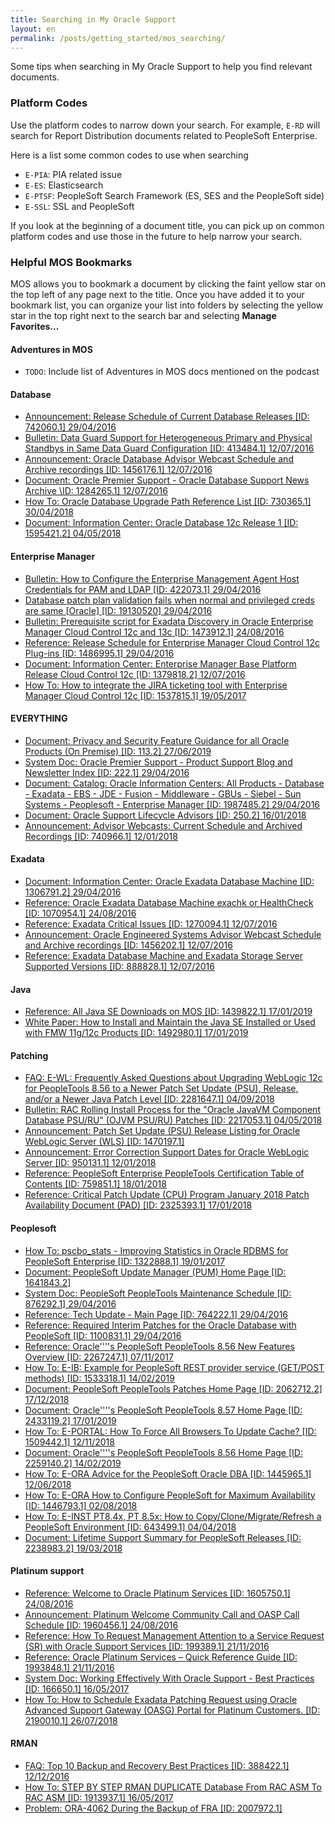 ```yaml
---
title: Searching in My Oracle Support
layout: en
permalink: /posts/getting_started/mos_searching/
---
```


Some tips when searching in My Oracle Support to help you find relevant documents.

### Platform Codes

Use the platform codes to narrow down your search. For example, `E-RD` will search for Report Distribution documents related to PeopleSoft Enterprise.

Here is a list some common codes to use when searching

* `E-PIA`: PIA related issue
* `E-ES`: Elasticsearch
* `E-PTSF`: PeopleSoft Search Framework (ES, SES and the PeopleSoft side)
* `E-SSL`: SSL and PeopleSoft

If you look at the beginning of a document title, you can pick up on common platform codes and use those in the future to help narrow your search.

### Helpful MOS Bookmarks

MOS allows you to bookmark a document by clicking the faint yellow star on the top left of any page next to the title. Once you have added it to your bookmark list, you can organize your list into folders by selecting the yellow star in the top right next to the search bar and selecting **Manage Favorites...**

#### Adventures in MOS
 * `TODO`: Include list of Adventures in MOS docs mentioned on the podcast

#### Database
 * [Announcement: Release Schedule of Current Database Releases \[ID: 742060.1\]	29/04/2016](https://support.oracle.com/epmos/faces/DocContentDisplay?id=742060.1)
 * [Bulletin: Data Guard Support for Heterogeneous Primary and Physical Standbys in Same Data Guard Configuration \[ID: 413484.1\]	12/07/2016](https://support.oracle.com/epmos/faces/DocContentDisplay?id=413484.1)
 * [Announcement: Oracle Database Advisor Webcast Schedule and Archive recordings \[ID: 1456176.1\]	12/07/2016](https://support.oracle.com/epmos/faces/DocContentDisplay?id=1456176.1)
 * [Document: Oracle Premier Support - Oracle Database Support News Archive \ID: 1284265.1\]	12/07/2016](https://support.oracle.com/epmos/faces/DocContentDisplay?id=1284265.1)
 * [How To: Oracle Database Upgrade Path Reference List \[ID: 730365.1\]	30/04/2018](https://support.oracle.com/epmos/faces/DocContentDisplay?id=730365.1)
 * [Document: Information Center: Oracle Database 12c Release 1 \[ID: 1595421.2\]	04/05/2018](https://support.oracle.com/epmos/faces/DocContentDisplay?id=1595421.2)

#### Enterprise Manager
 * [Bulletin: How to Configure the Enterprise Management Agent Host Credentials for PAM and LDAP \[ID: 422073.1\]	29/04/2016](https://support.oracle.com/epmos/faces/DocContentDisplay?id=422073.1)
 * [Database patch plan validation fails when normal and privileged creds are same \[Oracle\] [ID: 19130520]	29/04/2016](https://support.oracle.com/epmos/faces/DocContentDisplay?id=19130520)
 * [Bulletin: Prerequisite script for Exadata Discovery in Oracle Enterprise Manager Cloud Control 12c and 13c \[ID: 1473912.1\]	24/08/2016](https://support.oracle.com/epmos/faces/DocContentDisplay?id=1473912.1)
 * [Reference: Release Schedule for Enterprise Manager Cloud Control 12c Plug-ins \[ID: 1486995.1\]	29/04/2016](https://support.oracle.com/epmos/faces/DocContentDisplay?id=1486995.1)
 * [Document: Information Center: Enterprise Manager Base Platform Release Cloud Control 12c \[ID: 1379818.2\]	12/07/2016](https://support.oracle.com/epmos/faces/DocContentDisplay?id=1379818.2)
 * [How To: How to integrate the JIRA ticketing tool with Enterprise Manager Cloud Control 12c \[ID: 1537815.1\]	19/05/2017](https://support.oracle.com/epmos/faces/DocContentDisplay?id=1537815.1)

#### EVERYTHING
 * [Document: Privacy and Security Feature Guidance for all Oracle Products (On Premise) \[ID: 113.2\]	27/06/2019](https://support.oracle.com/epmos/faces/DocContentDisplay?id=113.2)
 * [System Doc: Oracle Premier Support - Product Support Blog and Newsletter Index \[ID: 222.1\]	29/04/2016](https://support.oracle.com/epmos/faces/DocContentDisplay?id=222.1)
 * [Document: Catalog: Oracle Information Centers: All Products - Database - Exadata - EBS - JDE - Fusion - Middleware - GBUs - Siebel - Sun Systems - Peoplesoft - Enterprise Manager \[ID: 1987485.2\]	29/04/2016](https://support.oracle.com/epmos/faces/DocContentDisplay?id=1987485.2)
 * [Document: Oracle Support Lifecycle Advisors \[ID: 250.2\]	16/01/2018](https://support.oracle.com/epmos/faces/DocContentDisplay?id=250.2)
 * [Announcement: Advisor Webcasts: Current Schedule and Archived Recordings \[ID: 740966.1\]	12/01/2018](https://support.oracle.com/epmos/faces/DocContentDisplay?id=740966.1)

#### Exadata
 * [Document: Information Center: Oracle Exadata Database Machine \[ID: 1306791.2\]	29/04/2016](https://support.oracle.com/epmos/faces/DocContentDisplay?id=1306791.2)
 * [Reference: Oracle Exadata Database Machine exachk or HealthCheck \[ID: 1070954.1\]	24/08/2016](https://support.oracle.com/epmos/faces/DocContentDisplay?id=1070954.1)
 * [Reference: Exadata Critical Issues \[ID: 1270094.1\]	12/07/2016](https://support.oracle.com/epmos/faces/DocContentDisplay?id=1270094.1)
 * [Announcement: Oracle Engineered Systems Advisor Webcast Schedule and Archive recordings \[ID: 1456202.1\]	12/07/2016](https://support.oracle.com/epmos/faces/DocContentDisplay?id=1270094.1)
 * [Reference: Exadata Database Machine and Exadata Storage Server Supported Versions \[ID: 888828.1\]	12/07/2016](https://support.oracle.com/epmos/faces/DocContentDisplay?id=888828.1)

#### Java
 * [Reference: All Java SE Downloads on MOS \[ID: 1439822.1\]	17/01/2019](https://support.oracle.com/epmos/faces/DocContentDisplay?id=1439822.1)
 * [White Paper: How to Install and Maintain the Java SE Installed or Used with FMW 11g/12c Products \[ID: 1492980.1\]	17/01/2019](https://support.oracle.com/epmos/faces/DocContentDisplay?id=1492980.1)

#### Patching
 * [FAQ: E-WL: Frequently Asked Questions about Upgrading WebLogic 12c for PeopleTools 8.56 to a Newer Patch Set Update (PSU), Release, and/or a Newer Java Patch Level \[ID: 2281647.1\]	04/09/2018](https://support.oracle.com/epmos/faces/DocContentDisplay?id=2281647.1)
 * [Bulletin: RAC Rolling Install Process for the "Oracle JavaVM Component Database PSU/RU" (OJVM PSU/RU) Patches \[ID: 2217053.1\]	04/05/2018](https://support.oracle.com/epmos/faces/DocContentDisplay?id=2217053.1)
 * [Announcement: Patch Set Update (PSU) Release Listing for Oracle WebLogic Server (WLS) \[ID: 1470197.1\]](https://support.oracle.com/epmos/faces/DocContentDisplay?id=1470197.1)
 * [Announcement: Error Correction Support Dates for Oracle WebLogic Server \[ID: 950131.1\]	12/01/2018](https://support.oracle.com/epmos/faces/DocContentDisplay?id=950131.1)
 * [Reference: PeopleSoft Enterprise PeopleTools Certification Table of Contents \[ID: 759851.1\]	18/01/2018](https://support.oracle.com/epmos/faces/DocContentDisplay?id=759851.1)
 * [Reference: Critical Patch Update (CPU) Program January 2018 Patch Availability Document (PAD) \[ID: 2325393.1\]	17/01/2018](https://support.oracle.com/epmos/faces/DocContentDisplay?id=2325393.1)

#### Peoplesoft
 * [How To: pscbo_stats - Improving Statistics in Oracle RDBMS for PeopleSoft Enterprise \[ID: 1322888.1\]	19/01/2017](https://support.oracle.com/epmos/faces/DocContentDisplay?id=1322888.1)
 * [Document: PeopleSoft Update Manager (PUM) Home Page \[ID: 1641843.2\]](https://support.oracle.com/epmos/faces/DocContentDisplay?id=1641843.2)
 * [System Doc: PeopleSoft PeopleTools Maintenance Schedule \[ID: 876292.1\]	29/04/2016](https://support.oracle.com/epmos/faces/DocContentDisplay?id=876292.1)
 * [Reference: Tech Update - Main Page \[ID: 764222.1\]	29/04/2016](https://support.oracle.com/epmos/faces/DocContentDisplay?id=764222.1)
 * [Reference: Required Interim Patches for the Oracle Database with PeopleSoft \[ID: 1100831.1\]	29/04/2016](https://support.oracle.com/epmos/faces/DocContentDisplay?id=1100831.1)
 * [Reference: Oracle''''s PeopleSoft PeopleTools 8.56 New Features Overview \[ID: 2267247.1\]	07/11/2017](https://support.oracle.com/epmos/faces/DocContentDisplay?id=2267247.1)
 * [How To: E-IB: Example for PeopleSoft REST provider service (GET/POST methods) \[ID: 1533318.1\]	14/02/2019](https://support.oracle.com/epmos/faces/DocContentDisplay?id=1533318.1)
 * [Document: PeopleSoft PeopleTools Patches Home Page \[ID: 2062712.2\]	17/12/2018](https://support.oracle.com/epmos/faces/DocContentDisplay?id=2062712.2)
 * [Document: Oracle''''s PeopleSoft PeopleTools 8.57 Home Page \[ID: 2433119.2\]	17/01/2019](https://support.oracle.com/epmos/faces/DocContentDisplay?id=2433119.2)
 * [How To: E-PORTAL: How To Force All Browsers To Update Cache? \[ID: 1509442.1\]	12/11/2018](https://support.oracle.com/epmos/faces/DocContentDisplay?id=1509442.1)
 * [Document: Oracle''''s PeopleSoft PeopleTools 8.56 Home Page \[ID: 2259140.2\]	14/02/2019](https://support.oracle.com/epmos/faces/DocContentDisplay?id=2259140.2)
 * [How To: E-ORA Advice for the PeopleSoft Oracle DBA \[ID: 1445965.1\]	12/06/2018](https://support.oracle.com/epmos/faces/DocContentDisplay?id=1445965.1)
 * [How To: E-ORA How to Configure PeopleSoft for Maximum Availability \[ID: 1446793.1\]	02/08/2018](https://support.oracle.com/epmos/faces/DocContentDisplay?id=1446793.1)
 * [How To: E-INST PT8.4x, PT 8.5x: How to Copy/Clone/Migrate/Refresh a PeopleSoft Environment \[ID: 643499.1\]	04/04/2018](https://support.oracle.com/epmos/faces/DocContentDisplay?id=643499.1)
 * [Document: Lifetime Support Summary for PeopleSoft Releases \[ID: 2238983.2\]	19/03/2018](https://support.oracle.com/epmos/faces/DocContentDisplay?id=2238983.2)

#### Platinum support
 * [Reference: Welcome to Oracle Platinum Services \[ID: 1605750.1\]	24/08/2016](https://support.oracle.com/epmos/faces/DocContentDisplay?id=1605750.1)
 * [Announcement: Platinum Welcome Community Call and OASP Call Schedule \[ID: 1960456.1\]	24/08/2016](https://support.oracle.com/epmos/faces/DocContentDisplay?id=1960456.1)
 * [Reference: How To Request Management Attention to a Service Request (SR) with Oracle Support Services \[ID: 199389.1\]	21/11/2016](https://support.oracle.com/epmos/faces/DocContentDisplay?id=199389.1)
 * [Reference: Oracle Platinum Services – Quick Reference Guide \[ID: 1993848.1\]	21/11/2016](https://support.oracle.com/epmos/faces/DocContentDisplay?id=1993848.1)
 * [System Doc: Working Effectively With Oracle Support - Best Practices \[ID: 166650.1\]	16/05/2017](https://support.oracle.com/epmos/faces/DocContentDisplay?id=166650.1)
 * [How To: How to Schedule Exadata Patching Request using Oracle Advanced Support Gateway (OASG) Portal for Platinum Customers. \[ID: 2190010.1\]	26/07/2018](https://support.oracle.com/epmos/faces/DocContentDisplay?id=2190010.1)

#### RMAN
 * [FAQ: Top 10 Backup and Recovery Best Practices \[ID: 388422.1\]	12/12/2016](https://support.oracle.com/epmos/faces/DocContentDisplay?id=388422.1)
 * [How To: STEP BY STEP RMAN DUPLICATE Database From RAC ASM To RAC ASM \[ID: 1913937.1\]	16/05/2017](https://support.oracle.com/epmos/faces/DocContentDisplay?id=1913937.1)
 * [Problem: ORA-4062 During the Backup of FRA \[ID: 2007972.1\]](https://support.oracle.com/epmos/faces/DocContentDisplay?id=2007972.1)
